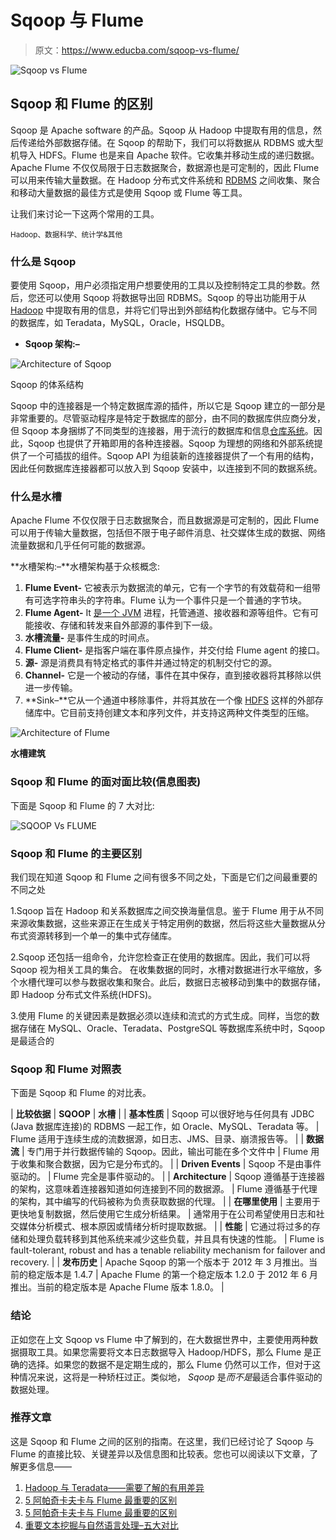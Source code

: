 # Sqoop 与 Flume

> 原文：<https://www.educba.com/sqoop-vs-flume/>

![Sqoop vs Flume](img/fc49a7a6100c693abba580800a3f48cd.png)



## Sqoop 和 Flume 的区别

Sqoop 是 Apache software 的产品。Sqoop 从 Hadoop 中提取有用的信息，然后传递给外部数据存储。在 Sqoop 的帮助下，我们可以将数据从 RDBMS 或大型机导入 HDFS。Flume 也是来自 Apache 软件。它收集并移动生成的递归数据。Apache Flume 不仅仅局限于日志数据聚合，数据源也是可定制的，因此 Flume 可以用来传输大量数据。在 Hadoop 分布式文件系统和 [RDBMS](https://www.educba.com/what-is-rdbms/) 之间收集、聚合和移动大量数据的最佳方式是使用 Sqoop 或 Flume 等工具。

让我们来讨论一下这两个常用的工具。

<small>Hadoop、数据科学、统计学&其他</small>

### 什么是 Sqoop

要使用 Sqoop，用户必须指定用户想要使用的工具以及控制特定工具的参数。然后，您还可以使用 Sqoop 将数据导出回 RDBMS。Sqoop 的导出功能用于从 [Hadoop](https://www.educba.com/hadoop-vs-elasticsearch/) 中提取有用的信息，并将它们导出到外部结构化数据存储中。它与不同的数据库，如 Teradata，MySQL，Oracle，HSQLDB。

*   **Sqoop 架构:–**

![Architecture of Sqoop](img/d75bf43ac4ad207697a238952b453ec4.png)



Sqoop 的体系结构

Sqoop 中的连接器是一个特定数据库源的插件，所以它是 Sqoop 建立的一部分是非常重要的。尽管驱动程序是特定于数据库的部分，由不同的数据库供应商分发，但 Sqoop 本身捆绑了不同类型的连接器，用于流行的数据库和信息[仓库系统](https://www.educba.com/career-in-data-warehousing/)。因此，Sqoop 也提供了开箱即用的各种连接器。Sqoop 为理想的网络和外部系统提供了一个可插拔的组件。Sqoop API 为组装新的连接器提供了一个有用的结构，因此任何数据库连接器都可以放入到 Sqoop 安装中，以连接到不同的数据系统。

### 什么是水槽

Apache Flume 不仅仅限于日志数据聚合，而且数据源是可定制的，因此 Flume 可以用于传输大量数据，包括但不限于电子邮件消息、社交媒体生成的数据、网络流量数据和几乎任何可能的数据源。

**水槽架构:–**水槽架构基于众核概念:

1.  **Flume Event-** 它被表示为数据流的单元，它有一个字节的有效载荷和一组带有可选字符串头的字符串。Flume 认为一个事件只是一个普通的字节块。
2.  **Flume Agent-** It [是一个 JVM](https://www.educba.com/what-is-jvm/) 进程，托管通道、接收器和源等组件。它有可能接收、存储和转发来自外部源的事件到下一级。
3.  **水槽流量-** 是事件生成的时间点。
4.  **Flume Client-** 是指客户端在事件原点操作，并交付给 Flume agent 的接口。
5.  **源-** 源是消费具有特定格式的事件并通过特定的机制交付它的源。
6.  **Channel-** 它是一个被动的存储，事件在其中保存，直到接收器将其移除以供进一步传输。
7.  **Sink–**它从一个通道中移除事件，并将其放在一个像 [HDFS](https://www.educba.com/what-is-hdfs/) 这样的外部存储库中。它目前支持创建文本和序列文件，并支持这两种文件类型的压缩。

![Architecture of Flume](img/1c8a342bb7250635adfbeb38613e1201.png)



**水槽建筑**

### Sqoop 和 Flume 的面对面比较(信息图表)

下面是 Sqoop 和 Flume 的 7 大对比:

![SQOOP Vs FLUME](img/bb0a40997eb89ab70e47db36afd47b17.png)



### Sqoop 和 Flume 的主要区别

我们现在知道 Sqoop 和 Flume 之间有很多不同之处，下面是它们之间最重要的不同之处

1.Sqoop 旨在 Hadoop 和关系数据库之间交换海量信息。鉴于 Flume 用于从不同来源收集数据，这些来源正在生成关于特定用例的数据，然后将这些大量数据从分布式资源转移到一个单一的集中式存储库。

2.Sqoop 还包括一组命令，允许您检查正在使用的数据库。因此，我们可以将 Sqoop 视为相关工具的集合。
在收集数据的同时，水槽对数据进行水平缩放，多个水槽代理可以参与数据收集和聚合。此后，数据日志被移动到集中的数据存储，即 Hadoop 分布式文件系统(HDFS)。

3.使用 Flume 的关键因素是数据必须以连续和流式的方式生成。同样，当您的数据存储在 MySQL、Oracle、Teradata、PostgreSQL 等数据库系统中时，Sqoop 是最适合的

### Sqoop 和 Flume 对照表

下面是 Sqoop 和 Flume 的对比表。

| **比较依据** | **SQOOP** | **水槽** |
| **基本性质** | Sqoop 可以很好地与任何具有 JDBC (Java 数据库连接)的 RDBMS 一起工作，如 Oracle、MySQL、Teradata 等。 | Flume 适用于连续生成的流数据源，如日志、JMS、目录、崩溃报告等。 |
| **数据流** | 专门用于并行数据传输的 Sqoop。因此，输出可能在多个文件中 | Flume 用于收集和聚合数据，因为它是分布式的。 |
| **Driven Events** | Sqoop 不是由事件驱动的。 | Flume 完全是事件驱动的。 |
| **Architecture** | Sqoop 遵循基于连接器的架构，这意味着连接器知道如何连接到不同的数据源。 | Flume 遵循基于代理的架构，其中编写的代码被称为负责获取数据的代理。 |
| **在哪里使用** | 主要用于更快地复制数据，然后使用它生成分析结果。 | 通常用于在公司希望使用日志和社交媒体分析模式、根本原因或情绪分析时提取数据。 |
| **性能** | 它通过将过多的存储和处理负载转移到其他系统来减少这些负载，并且具有快速的性能。 | Flume is fault-tolerant, robust and has a tenable reliability mechanism for failover and recovery. |
| **发布历史** | Apache Sqoop 的第一个版本于 2012 年 3 月推出。当前的稳定版本是 1.4.7 | Apache Flume 的第一个稳定版本 1.2.0 于 2012 年 6 月推出。当前的稳定版本是 Apache Flume 版本 1.8.0。 |

### 结论

正如您在上文 Sqoop vs Flume 中了解到的，在大数据世界中，主要使用两种数据摄取工具。如果您需要将文本日志数据导入 Hadoop/HDFS，那么 Flume 是正确的选择。如果您的数据不是定期生成的，那么 Flume 仍然可以工作，但对于这种情况来说，这将是一种矫枉过正。类似地， *Sqoop* 是*而不是*最适合事件驱动的数据处理。

### 推荐文章

这是 Sqoop 和 Flume 之间的区别的指南。在这里，我们已经讨论了 Sqoop 与 Flume 的直接比较、关键差异以及信息图和比较表。您也可以阅读以下文章，了解更多信息——

1.  [Hadoop 与 Teradata——需要了解的有用差异](https://www.educba.com/hadoop-vs-teradata/)
2.  [5 阿帕奇卡夫卡与 Flume 最重要的区别](https://www.educba.com/apache-kafka-vs-flume/)
3.  [5 阿帕奇卡夫卡与 Flume 最重要的区别](https://www.educba.com/apache-kafka-vs-flume/)
4.  [重要文本挖掘与自然语言处理–五大对比](https://www.educba.com/important-text-mining-vs-natural-language-processing/)






